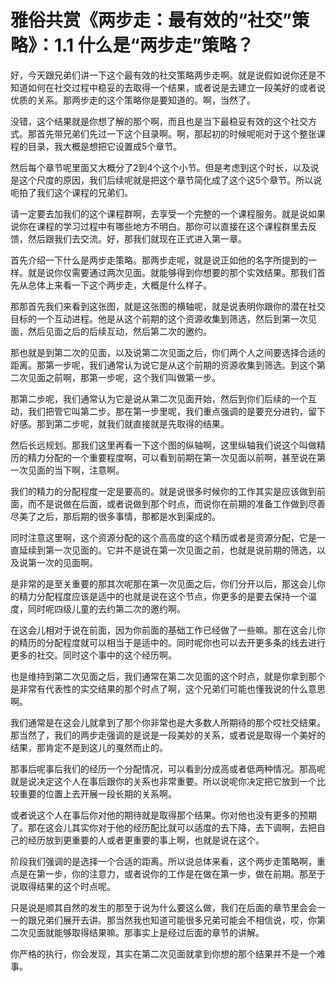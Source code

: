 # 雅俗共赏《两步走：最有效的“社交”策略》：1.1 什么是“两步走”策略？

好，今天跟兄弟们讲一下这个最有效的社交策略两步走啊。就是说假如说你还是不知道如何在社交过程中稳妥的去取得一个结果，或者说是去建立一段美好的或者说优质的关系。那两步走的这个策略你是要知道的。啊，当然了。

没错，这个结果就是你想了解的那个啊，而且也是当下最稳妥有效的这个社交方式。那首先带兄弟们先过一下这个目录啊。啊，那起初的时候呢呃对于这个整张课程的目录，我大概是想把它设置成5个章节。

然后每个章节呢里面又大概分了2到4个这个小节。但是考虑到这个时长，以及说是这个尺度的原因，我们后续呢就是把这个章节简化成了这个这5个章节。所以说呃拍了我们这个课程的兄弟们。

请一定要去加我们的这个课程群啊，去享受一个完整的一个课程服务。就是说如果说你在课程的学习过程中有哪些地方不明白。那你可以直接在这个课程群里去反馈，然后跟我们去交流。好，那我们就现在正式进入第一章。

首先介绍一下什么是两步走策略。那两步走呢，就是说正如他的名字所提到的一样。就是说你仅需要通过两次见面。就能够得到你想要的那个实效结果。那我们首先从总体上来看一下这个两步走，大概是什么样子。

那那首先我们来看到这张图，就是这张图的横轴呢，就是说表明你跟你的潜在社交目标的一个互动进程。他是从这个前期的这个资源收集到筛选，然后到第一次见面，然后见面之后的后续互动，然后第二次的邀约。

那也就是到第二次的见面，以及说第二次见面之后，你们两个人之间要选择合适的距离。那第一步呢，我们通常认为说它是从这个前期的资源收集到筛选。到这个第二次见面之前啊，那第一步呢，这个我们叫做第一步。

那第二步呢，我们通常认为它是说从第二次见面开始，然后到你们后续的一个互动，我们把管它叫第二步。那在第一步里呢，我们重点强调的是要充分进钓，留下好感。那到第二步呢，就我们就直接就是先取得的结果。

然后长远规划。那我们这里再看一下这个图的纵轴啊，这里纵轴我们说这个叫做精历的精力分配的一个重要程度啊，可以看到前期在第一次见面以前啊，甚至说在第一次见面的当下啊，注意啊。

我们的精力的分配程度一定是要高的。就是说很多时候你的工作其实是应该做到前面，而不是说做在后面，或者说做到那个时点，而说你在前期的准备工作做到尽善尽美了之后，那后期的很多事情，那都是水到渠成的。

同时注意这里啊，这个资源分配的这个高高度的这个精历或者是资源分配，它是一直延续到第一次见面的。它并不是说在第一次见面之前，也就是说前期的筛选，以及说第一次的见面啊。

是非常的是至关重要的那其次呢那在第一次见面之后，你们分开以后，那这会儿你的精力分配程度应该是适中的也就是说在这个节点，你更多的是要去保持一个温度，同时呢四级儿童的去约第二次的邀约啊。

在这会儿相对于说在前面，因为你前面的基础工作已经做了一些嘛。那在这会儿你的精历的分配程度就可以相当于是适中的。同时呢你也可以去开更多条的线去进行更多的社交。同时这个事中的这个经历啊。

也是维持到第二次见面之后，我们通常在第二次见面的这个时点，就是你拿到那个是非常有代表性的实交结果的那个时点了啊，这个兄弟们可能也懂我说的什么意思啊。

我们通常是在这会儿就拿到了那个你非常也是大多数人所期待的那个哎社交结果。那当然了，我们的两步走强调的是说是一段美妙的关系，或者说是取得一个美好的结果，那肯定不是到这儿的戛然而止的。

那事后呢事后我们的经历一个分配情况，可以看到分成高或者低两种情况。那高呢就是说决定这个人在事后跟你的关系也非常重要。所以说呢你决定把它放到一个比较重要的位置上去开展一段长期的关系啊。

或者说这个人在事后你对他的期待就是取得那个结果。你对他也没有更多的预期了。那在这会儿其实你对于他的经历配比就可以适度的去下降，去下调啊，去把自己的经历放到更重要的人或者更重要的事上啊，也就是说在这个。

阶段我们强调的是选择一个合适的距离。所以说总体来看，这个两步走策略啊，重点是在第一步，你的注意力，或者说你的工作是在做在第一步，做在前期。那至于说取得结果的这个时点呢。

只是说是顺其自然的发生的那至于说为什么要这么做，我们在后面的章节里会会一一的跟兄弟们展开去讲。那当然我也知道可能很多兄弟可能会不相信说，哎，你第二次见面就能够取得结果嘛。那事实上是经过后面的章节的讲解。

你严格的执行，你会发现，其实在第二次见面就拿到你想的那个结果并不是一个难事。
